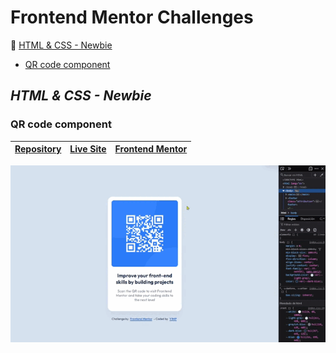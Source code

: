 # Frontend Mentor Challenges

🔳 [HTML & CSS - Newbie](#html--css---newbie)
  + [QR code component](#qr-code-component)

## ***HTML & CSS - Newbie***

### QR code component 

| [Repository](https://github.com/mendezpvi/fm-qr-code-component-main) | [Live Site](https://mendezpvi.github.io/fm-qr-code-component-main/) | [Frontend Mentor](https://www.frontendmentor.io/solutions/qr-code-component-kvtL0fwiDf) |
| --- | --- | --- |

![Sample](https://github.com/mendezpvi/fm-qr-code-component-main/blob/main/assets/vid/sample.gif?raw=true)
